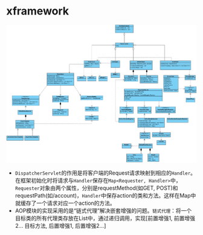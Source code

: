 # xframework
![servlet](https://github.com/huhuics/Accumulate/blob/master/image/xframework.jpg?raw=true)
 + `DispatcherServlet`的作用是将客户端的Request请求映射到相应的`Handler`。在框架初始化时将请求与`Handler`保存在`Map<Requester, Handler>`中，`Requester`对象由两个属性，分别是requestMethod(如GET, POST)和requestPath(如/account)，`Handler`中保存action的类和方法。这样在Map中就缓存了一个请求对应一个action的方法。
 + AOP模块的实现采用的是“链式代理”解决嵌套增强的问题。`链式代理`：将一个目标类的所有代理类存放在List中，通过递归调用，实现[前置增强1, 前置增强2... 目标方法, 后置增强1, 后置增强2...]
